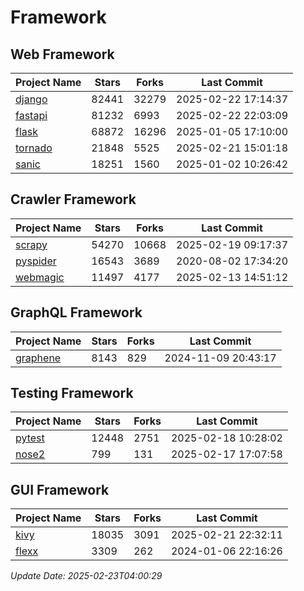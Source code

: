 # Framework

## Web Framework
| Project Name | Stars | Forks | Last Commit |
| ------------ | ----- | ----- | ----------- |
| [django](https://github.com/django/django) | 82441 | 32279 | 2025-02-22 17:14:37 |
| [fastapi](https://github.com/fastapi/fastapi) | 81232 | 6993 | 2025-02-22 22:03:09 |
| [flask](https://github.com/pallets/flask) | 68872 | 16296 | 2025-01-05 17:10:00 |
| [tornado](https://github.com/tornadoweb/tornado) | 21848 | 5525 | 2025-02-21 15:01:18 |
| [sanic](https://github.com/sanic-org/sanic) | 18251 | 1560 | 2025-01-02 10:26:42 |

## Crawler Framework
| Project Name | Stars | Forks | Last Commit |
| ------------ | ----- | ----- | ----------- |
| [scrapy](https://github.com/scrapy/scrapy) | 54270 | 10668 | 2025-02-19 09:17:37 |
| [pyspider](https://github.com/binux/pyspider) | 16543 | 3689 | 2020-08-02 17:34:20 |
| [webmagic](https://github.com/code4craft/webmagic) | 11497 | 4177 | 2025-02-13 14:51:12 |

## GraphQL Framework
| Project Name | Stars | Forks | Last Commit |
| ------------ | ----- | ----- | ----------- |
| [graphene](https://github.com/graphql-python/graphene) | 8143 | 829 | 2024-11-09 20:43:17 |

## Testing Framework
| Project Name | Stars | Forks | Last Commit |
| ------------ | ----- | ----- | ----------- |
| [pytest](https://github.com/pytest-dev/pytest) | 12448 | 2751 | 2025-02-18 10:28:02 |
| [nose2](https://github.com/nose-devs/nose2) | 799 | 131 | 2025-02-17 17:07:58 |

## GUI Framework
| Project Name | Stars | Forks | Last Commit |
| ------------ | ----- | ----- | ----------- |
| [kivy](https://github.com/kivy/kivy) | 18035 | 3091 | 2025-02-21 22:32:11 |
| [flexx](https://github.com/flexxui/flexx) | 3309 | 262 | 2024-01-06 22:16:26 |

*Update Date: 2025-02-23T04:00:29*